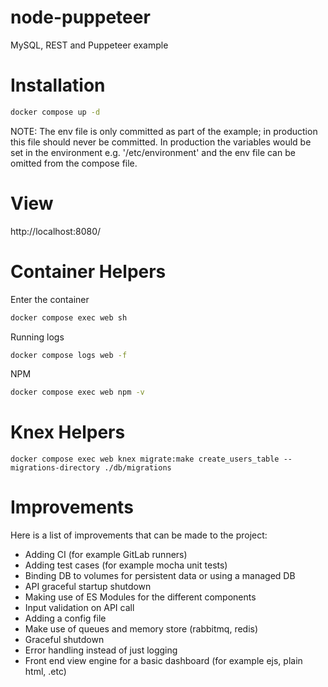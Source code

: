 # node-puppeteer
MySQL, REST and Puppeteer example

# Installation
```bash
docker compose up -d
```
NOTE:
The env file is only committed as part of the example; in production this file should never be committed.
In production the variables would be set in the environment e.g. '/etc/environment' and the env file can be omitted from the compose file.

# View
http://localhost:8080/

# Container Helpers
Enter the container 
```bash
docker compose exec web sh
```
Running logs
```bash
docker compose logs web -f
```
NPM
```bash
docker compose exec web npm -v
```

# Knex Helpers
```
docker compose exec web knex migrate:make create_users_table --migrations-directory ./db/migrations
```

# Improvements
Here is a list of improvements that can be made to the project:
- Adding CI (for example GitLab runners)
- Adding test cases (for example mocha unit tests)
- Binding DB to volumes for persistent data or using a managed DB
- API graceful startup shutdown
- Making use of ES Modules for the different components
- Input validation on API call
- Adding a config file
- Make use of queues and memory store (rabbitmq, redis)
- Graceful shutdown
- Error handling instead of just logging
- Front end view engine for a basic dashboard (for example ejs, plain html, .etc)